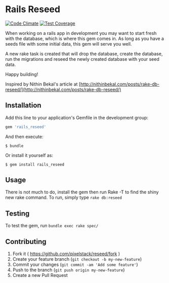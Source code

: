 # Rails Reseed

[![Code Climate](https://codeclimate.com/github/pixelstack/reseed/badges/gpa.svg)](https://codeclimate.com/github/pixelstack/reseed) [![Test Coverage](https://codeclimate.com/github/pixelstack/reseed/badges/coverage.svg)](https://codeclimate.com/github/pixelstack/reseed/coverage)

When working on a rails app in development you may want to start fresh
with the database, which is where this gem comes in.
As long as you have a seeds file with some initial data, this gem will
serve you well.

A new rake task is created that will drop the database, create the
database, run the migrations and reseed the newly created database with
your seed data.

Happy building!

Inspired by Nithin Bekal's article at
[http://nithinbekal.com/posts/rake-db-reseed/](http://nithinbekal.com/posts/rake-db-reseed/)

## Installation

Add this line to your application's Gemfile in the development group:

```ruby
gem 'rails_reseed'
```

And then execute:

    $ bundle

Or install it yourself as:

    $ gem install rails_reseed

## Usage

There is not much to do, install the gem then run Rake -T to find the
shiny new rake command.
To run, simply type ```rake db:reseed```

## Testing

To test the gem, run ```bundle exec rake spec/```

## Contributing

1. Fork it ( https://github.com/pixelstack/reseed/fork )
2. Create your feature branch (`git checkout -b my-new-feature`)
3. Commit your changes (`git commit -am 'Add some feature'`)
4. Push to the branch (`git push origin my-new-feature`)
5. Create a new Pull Request
